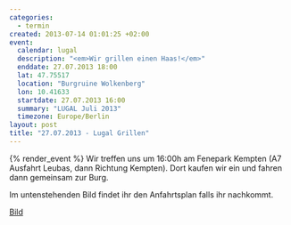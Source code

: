 ```yaml
--- 
categories: 
  - termin
created: 2013-07-14 01:01:25 +02:00
event: 
  calendar: lugal
  description: "<em>Wir grillen einen Haas!</em>"
  enddate: 27.07.2013 18:00
  lat: 47.75517
  location: "Burgruine Wolkenberg"
  lon: 10.41633
  startdate: 27.07.2013 16:00
  summary: "LUGAL Juli 2013"
  timezone: Europe/Berlin
layout: post
title: "27.07.2013 - Lugal Grillen"
---
```


{% render_event %}
Wir treffen uns um 16:00h am Fenepark Kempten (A7 Ausfahrt Leubas, dann Richtung Kempten). Dort kaufen wir ein und fahren dann gemeinsam zur Burg.

Im untenstehenden Bild findet ihr den Anfahrtsplan falls ihr nachkommt.

<a href=http://www.lugal.org/sites/default/files/anfahrt-lugal-grillen-2012.png>Bild</a>


